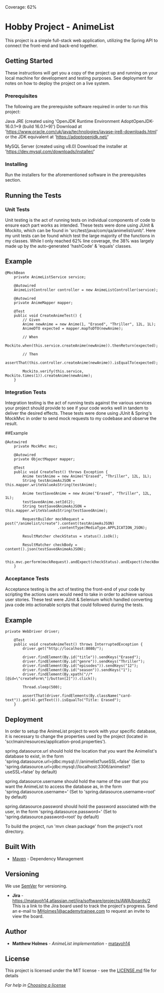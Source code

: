 Coverage: 62%
# Hobby Project - AnimeList

This project is a simple full-stack web application, utilizing the Spring API to connect the front-end and back-end together.

## Getting Started

These instructions will get you a copy of the project up and running on your local machine for development and testing purposes. See deployment for notes on how to deploy the project on a live system.

### Prerequisites

The following are the prerequisite software required in order to run this project:

Java JRE (created using 'OpenJDK Runtime Environment AdoptOpenJDK-16.0.1+9 (build 16.0.1+9)')
Download at 'https://www.oracle.com/uk/java/technologies/javase-jre8-downloads.html'
or the JDK equivalent at 'https://adoptopenjdk.net/'

MySQL Server (created using v8.0)
Download the installer at 'https://dev.mysql.com/downloads/installer/'

### Installing

Run the installers for the aforementioned software in the prerequisites section.

## Running the Tests

### Unit Tests
Unit testing is the act of running tests on individual components of code to ensure each part works as intended. These tests were done using JUnit & Mockito, which can be found in 'src/test/java/com/qa/animelist/unit/'. Here my unit tests can be found which test the large majority of the functions in my classes. While I only reached 62% line coverage, the 38% was largely made up by the auto-generated 'hashCode' & 'equals' classes.

## Example
```
@MockBean
	private AnimeListService service;

	@Autowired
	AnimeListController controller = new AnimeListController(service);

	@Autowired
	private AnimeMapper mapper;

	@Test
	public void CreateAnimeTest() {
		// Given
		Anime newAnime = new Anime(1, "Erased", "Thriller", 12L, 1L);
		AnimeDTO expected = mapper.mapToDTO(newAnime);

		// When
		Mockito.when(this.service.createAnime(newAnime)).thenReturn(expected);

		// Then
		assertThat(this.controller.createAnime(newAnime)).isEqualTo(expected);

		Mockito.verify(this.service, Mockito.times(1)).createAnime(newAnime);
	}
```

### Integration Tests
Integration testing is the act of running tests against the various services your project should provide to see if your code works well in tandem to deliver the desired effects. These tests were done using JUnit & Spring's MockMvc in order to send mock requests to my codebase and observe the result.

##Example
```
@Autowired
	private MockMvc mvc;
	
	@Autowired
	private ObjectMapper mapper;
	
	@Test
	public void CreateTest() throws Exception {
		Anime testAnime = new Anime("Erased", "Thriller", 12L, 1L);
		String testAnimeAsJSON = this.mapper.writeValueAsString(testAnime);
		
		Anime testSavedAnime = new Anime("Erased", "Thriller", 12L, 1L);
		testSavedAnime.setId(2);
		String testSavedAnimeAsJSON = this.mapper.writeValueAsString(testSavedAnime);
		
		RequestBuilder mockRequest = post("/animelist/create").content(testAnimeAsJSON)
						.contentType(MediaType.APPLICATION_JSON);
		
		ResultMatcher checkStatus = status().isOk();
		
		ResultMatcher checkBody = content().json(testSavedAnimeAsJSON);
		
		this.mvc.perform(mockRequest).andExpect(checkStatus).andExpect(checkBody);		
	}
```

### Acceptance Tests
Acceptance testing is the act of testing the front-end of your code by scripting the actions users would need to take in order to achieve various user stories. These test were JUnit & Selenium which handled converting java code into actionable scripts that could followed during the tests.

## Example
```
private WebDriver driver;
	
	@Test
	public void createAnimeTest() throws InterruptedException {
		driver.get("http://localhost:8080/");
		
		driver.findElement(By.id("title")).sendKeys("Erased");
		driver.findElement(By.id("genre")).sendKeys("Thriller");
		driver.findElement(By.id("episodes")).sendKeys("12");
		driver.findElement(By.id("season")).sendKeys("1");
		driver.findElement(By.xpath("//*[@id=\"createForm\"]/button[2]")).click();
		
		Thread.sleep(500);
		
		assertThat(driver.findElements(By.className("card-text")).get(4).getText()).isEqualTo("Title: Erased");
	}
```

## Deployment

In order to setup the AnimeList project to work with your specific database, it is necessary to change the properties used by the project (located in 'scr/main/resources/application-prod.properties').

spring.datasource.url should hold the location that you want the Animelist's database to exist, in the form 'spring.datasource.url=jdbc:mysql://<hostname>:<port>/animelist?useSSL=false' (Set to 'spring.datasource.url=jdbc:mysql://localhost:3306/animelist?useSSL=false' by default)
	
spring.datasource.username should hold the name of the user that you want the AnimeList to access the database as, in the form 'spring.datasource.username=<name>' (Set to 'spring.datasource.username=root' by default)
	
spring.datasource.password should hold the password associated with the user, in the form 'spring.datasource.password=<password>' (Set to 'spring.datasource.password=root' by default)
	
To build the project, run 'mvn clean package' from the project's root directory.

## Built With

* [Maven](https://maven.apache.org/) - Dependency Management

## Versioning

We use [SemVer](http://semver.org/) for versioning.
  
 * **Jira** - https://matayoh14.atlassian.net/jira/software/projects/AWA/boards/2
This is a link to the Jira board used to track the project's progress. Send an e-mail to  MHolmes1@academytrainee.com to request an invite to view the board.

## Author
* **Matthew Holmes** - *AnimeList implementation* - [matayoh14](https://github.com/matayoh14)

## License

This project is licensed under the MIT license - see the [LICENSE.md](LICENSE.md) file for details 

*For help in [Choosing a license](https://choosealicense.com/)*
